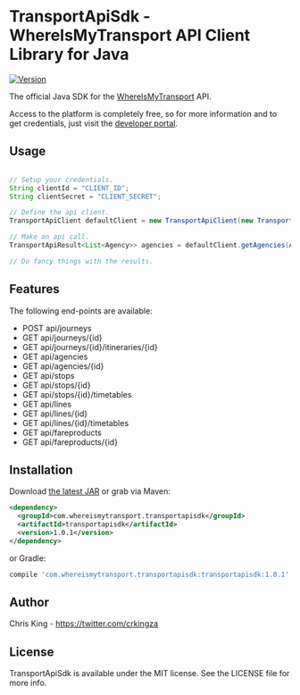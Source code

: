 # TransportApiSdk - WhereIsMyTransport API Client Library for Java

[![Version](https://img.shields.io/maven-central/v/com.whereismytransport.transportapisdk/transportapisdk.svg?style=flat)](https://search.maven.org/#search%7Cga%7C1%7Ca%3A%22transportapisdk%22)

The official Java SDK for the [WhereIsMyTransport](https://www.whereismytransport.com) API. 

Access to the platform is completely free, so for more information and to get credentials, just visit the [developer portal](https://developer.whereismytransport.com).

## Usage

```java

// Setup your credentials.
String clientId = "CLIENT_ID";
String clientSecret = "CLIENT_SECRET";

// Define the api client.
TransportApiClient defaultClient = new TransportApiClient(new TransportApiClientSettings(clientId, clientSecret));

// Make an api call.
TransportApiResult<List<Agency>> agencies = defaultClient.getAgencies(AgencyQueryOptions.defaultQueryOptions());

// Do fancy things with the results.
```

## Features

The following end-points are available:

* POST api/journeys
* GET api/journeys/{id}
* GET api/journeys/{id}/itineraries/{id}
* GET api/agencies
* GET api/agencies/{id}
* GET api/stops
* GET api/stops/{id}
* GET api/stops/{id}/timetables
* GET api/lines
* GET api/lines/{id}
* GET api/lines/{id}/timetables
* GET api/fareproducts
* GET api/fareproducts/{id}

## Installation

Download [the latest JAR](https://search.maven.org/remotecontent?filepath=com/whereismytransport/transportapisdk/transportapisdk/1.0.1/transportapisdk-1.0.1.jar) or grab via Maven:
```xml
<dependency>
  <groupId>com.whereismytransport.transportapisdk</groupId>
  <artifactId>transportapisdk</artifactId>
  <version>1.0.1</version>
</dependency>
```
or Gradle:
```groovy
compile 'com.whereismytransport.transportapisdk:transportapisdk:1.0.1'
```

## Author

Chris King - https://twitter.com/crkingza

## License

TransportApiSdk is available under the MIT license. See the LICENSE file for more info.
